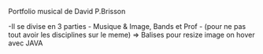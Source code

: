 Portfolio musical de David P.Brisson

-Il se divise en 3 parties - Musique & Image, Bands et Prof - (pour ne pas tout avoir les disciplines sur le meme) 
=> Balises pour resize image on hover avec JAVA